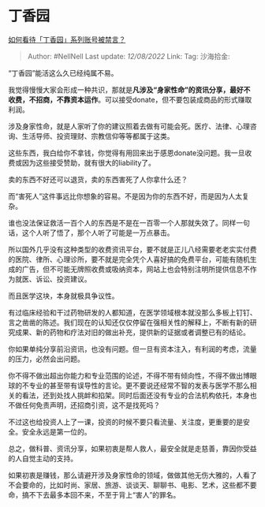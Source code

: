# 丁香园
[如何看待「丁香园」系列账号被禁言？](https://www.zhihu.com/question/547734209/answer/2620765394)

> Author: #NellNell
> Last update: *12/08/2022*
> Link:
> Tag:
> 沙海拾金:

“丁香园”能活这么久已经纯属不易。

我觉得慢慢大家会形成一种共识，那就是**凡涉及“身家性命”的资讯分享，最好不收费，不招商，不靠资本运作**。可以接受donate，但不要包装成商品的形式赚取利润。

涉及身家性命，就是人家听了你的建议照着去做有可能会死。医疗、法律、心理咨询、生活导师、投资理财、宗教信仰等等都属于这类。

这些东西，我白给你不拿钱，你觉得有用回来出于感恩donate没问题。我一旦收费或因为这些接受赞助，就有很大的liability了。

卖的东西不好还可以退货，卖的东西害死了人你拿什么还？

而“害死人”这件事远比你想象的容易。不是因为你的东西不好，而是因为人太复杂。

谁也没法保证救活一百个人的东西是不是在一百零一个人那就失效了。同样一句话，这个人听了悟了，那个人听了可能是一万点暴击。

所以国外几乎没有这种类型的收费资讯平台，要不就是正儿八经需要老老实实付费的医院、律所、心理诊所，要不就是完全凭个人喜好搞的免费平台，可能有随机生成的广告，但不可能无牌照收费或吸纳资本，网站上也会特别注明所提供信息不作为就医、诉讼、投资建议。

而且医学这块，本身就极具争议性。

有过临床经验和干过药物研发的人都知道，在医学领域根本就没那么多板上钉钉、言之凿凿的陈述。我们现在的认知还仅仅停留在强相关性的解释上，不断有新的研究成果、新的药物和疗法对旧的做出补充，提供新的证据或者调整已有的结论。

你如果单纯分享前沿资讯，也没有问题。但一旦有资本注入，有利润的考虑，流量的压力，必然会出问题。

你不得不做出超出你能力和专业范围的论述，不得不带有倾向性，不得不做出博眼球的不专业的甚至带有误导性的言论。更不要说还经常不智的发表与医学不那么相关的看法，还到处找人挑衅和掐架。同时后面还没有专业的合法机构依托，本身也不做任何免责声明，还招商引资，这不是找死吗？

不过这也给投资人上了一课，投资的时候不要只看流量、关注度，更重要的是安全。安全永远是第一位的。

总之，做科普、资讯分享，如果初衷是帮人救人，最安全就是走慈善，靠因你受益的人自觉主动的支持。

如果初衷是赚钱，那么请避开涉及身家性命的领域，做做其他无伤大雅的，人看了不会要命的，比如时尚、家居、旅游、谈谈天、聊聊书、电影、艺术，这些都不要命，搞不下去最多本回不来，不至于背上“害人”的罪名。
